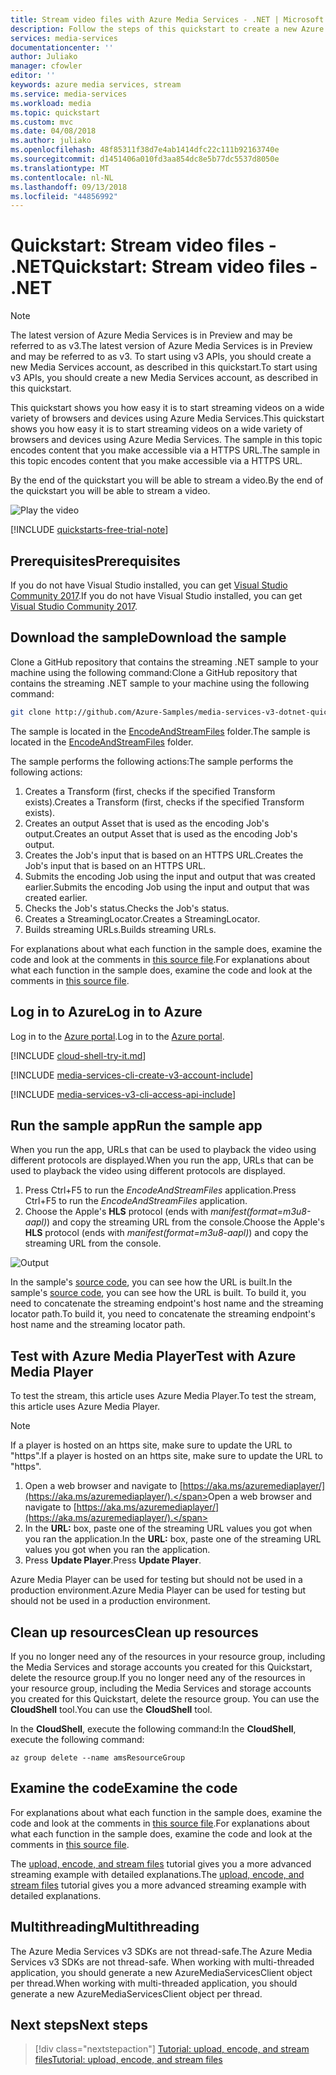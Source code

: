 ```yaml
---
title: Stream video files with Azure Media Services - .NET | Microsoft Docs
description: Follow the steps of this quickstart to create a new Azure Media Services account, encode a file, and stream it to Azure Media Player.
services: media-services
documentationcenter: ''
author: Juliako
manager: cfowler
editor: ''
keywords: azure media services, stream
ms.service: media-services
ms.workload: media
ms.topic: quickstart
ms.custom: mvc
ms.date: 04/08/2018
ms.author: juliako
ms.openlocfilehash: 48f85311f38d7e4ab1414dfc22c111b92163740e
ms.sourcegitcommit: d1451406a010fd3aa854dc8e5b77dc5537d8050e
ms.translationtype: MT
ms.contentlocale: nl-NL
ms.lasthandoff: 09/13/2018
ms.locfileid: "44856992"
---
```

# <a name="quickstart-stream-video-files---net"></a><span data-ttu-id="b4c74-104">Quickstart: Stream video files - .NET</span><span class="sxs-lookup"><span data-stu-id="b4c74-104">Quickstart: Stream video files - .NET</span></span>

> [!NOTE]
> <span data-ttu-id="b4c74-105">The latest version of Azure Media Services is in Preview and may be referred to as v3.</span><span class="sxs-lookup"><span data-stu-id="b4c74-105">The latest version of Azure Media Services is in Preview and may be referred to as v3.</span></span> <span data-ttu-id="b4c74-106">To start using v3 APIs, you should create a new Media Services account, as described in this quickstart.</span><span class="sxs-lookup"><span data-stu-id="b4c74-106">To start using v3 APIs, you should create a new Media Services account, as described in this quickstart.</span></span> 

<span data-ttu-id="b4c74-107">This quickstart shows you how easy it is to start streaming videos on a wide variety of browsers and devices using Azure Media Services.</span><span class="sxs-lookup"><span data-stu-id="b4c74-107">This quickstart shows you how easy it is to start streaming videos on a wide variety of browsers and devices using Azure Media Services.</span></span> <span data-ttu-id="b4c74-108">The sample in this topic encodes content that you make accessible via a HTTPS URL.</span><span class="sxs-lookup"><span data-stu-id="b4c74-108">The sample in this topic encodes content that you make accessible via a HTTPS URL.</span></span> 

<span data-ttu-id="b4c74-109">By the end of the quickstart you will be able to stream a video.</span><span class="sxs-lookup"><span data-stu-id="b4c74-109">By the end of the quickstart you will be able to stream a video.</span></span>  

![Play the video](./media/stream-files-dotnet-quickstart/final-video.png)

[!INCLUDE [quickstarts-free-trial-note](../../../includes/quickstarts-free-trial-note.md)]

## <a name="prerequisites"></a><span data-ttu-id="b4c74-111">Prerequisites</span><span class="sxs-lookup"><span data-stu-id="b4c74-111">Prerequisites</span></span>

<span data-ttu-id="b4c74-112">If you do not have Visual Studio installed, you can get [Visual Studio Community 2017](https://www.visualstudio.com/thank-you-downloading-visual-studio/?sku=Community&rel=15).</span><span class="sxs-lookup"><span data-stu-id="b4c74-112">If you do not have Visual Studio installed, you can get [Visual Studio Community 2017](https://www.visualstudio.com/thank-you-downloading-visual-studio/?sku=Community&rel=15).</span></span>

## <a name="download-the-sample"></a><span data-ttu-id="b4c74-113">Download the sample</span><span class="sxs-lookup"><span data-stu-id="b4c74-113">Download the sample</span></span>

<span data-ttu-id="b4c74-114">Clone a GitHub repository that contains the streaming .NET sample to your machine using the following command:</span><span class="sxs-lookup"><span data-stu-id="b4c74-114">Clone a GitHub repository that contains the streaming .NET sample to your machine using the following command:</span></span>  

 ```bash
 git clone http://github.com/Azure-Samples/media-services-v3-dotnet-quickstarts.git
 ```

<span data-ttu-id="b4c74-115">The sample is located in the [EncodeAndStreamFiles](https://github.com/Azure-Samples/media-services-v3-dotnet-quickstarts/tree/master/AMSV3Quickstarts/EncodeAndStreamFiles) folder.</span><span class="sxs-lookup"><span data-stu-id="b4c74-115">The sample is located in the [EncodeAndStreamFiles](https://github.com/Azure-Samples/media-services-v3-dotnet-quickstarts/tree/master/AMSV3Quickstarts/EncodeAndStreamFiles) folder.</span></span>

<span data-ttu-id="b4c74-116">The sample performs the following actions:</span><span class="sxs-lookup"><span data-stu-id="b4c74-116">The sample performs the following actions:</span></span>

1. <span data-ttu-id="b4c74-117">Creates a Transform (first, checks if the specified Transform exists).</span><span class="sxs-lookup"><span data-stu-id="b4c74-117">Creates a Transform (first, checks if the specified Transform exists).</span></span> 
2. <span data-ttu-id="b4c74-118">Creates an output Asset that is used as the encoding Job's output.</span><span class="sxs-lookup"><span data-stu-id="b4c74-118">Creates an output Asset that is used as the encoding Job's output.</span></span>
3. <span data-ttu-id="b4c74-119">Creates the Job's input that is based on an HTTPS URL.</span><span class="sxs-lookup"><span data-stu-id="b4c74-119">Creates the Job's input that is based on an HTTPS URL.</span></span>
4. <span data-ttu-id="b4c74-120">Submits the encoding Job using the input and output that was created earlier.</span><span class="sxs-lookup"><span data-stu-id="b4c74-120">Submits the encoding Job using the input and output that was created earlier.</span></span>
5. <span data-ttu-id="b4c74-121">Checks the Job's status.</span><span class="sxs-lookup"><span data-stu-id="b4c74-121">Checks the Job's status.</span></span>
6. <span data-ttu-id="b4c74-122">Creates a StreamingLocator.</span><span class="sxs-lookup"><span data-stu-id="b4c74-122">Creates a StreamingLocator.</span></span>
7. <span data-ttu-id="b4c74-123">Builds streaming URLs.</span><span class="sxs-lookup"><span data-stu-id="b4c74-123">Builds streaming URLs.</span></span>

<span data-ttu-id="b4c74-124">For explanations about what each function in the sample does, examine the code and look at the comments in [this source file](https://github.com/Azure-Samples/media-services-v3-dotnet-quickstarts/blob/master/AMSV3Quickstarts/EncodeAndStreamFiles/Program.cs).</span><span class="sxs-lookup"><span data-stu-id="b4c74-124">For explanations about what each function in the sample does, examine the code and look at the comments in [this source file](https://github.com/Azure-Samples/media-services-v3-dotnet-quickstarts/blob/master/AMSV3Quickstarts/EncodeAndStreamFiles/Program.cs).</span></span>

## <a name="log-in-to-azure"></a><span data-ttu-id="b4c74-125">Log in to Azure</span><span class="sxs-lookup"><span data-stu-id="b4c74-125">Log in to Azure</span></span>

<span data-ttu-id="b4c74-126">Log in to the [Azure portal](http://portal.azure.com).</span><span class="sxs-lookup"><span data-stu-id="b4c74-126">Log in to the [Azure portal](http://portal.azure.com).</span></span>

[!INCLUDE [cloud-shell-try-it.md](../../../includes/cloud-shell-try-it.md)]

[!INCLUDE [media-services-cli-create-v3-account-include](../../../includes/media-services-cli-create-v3-account-include.md)]

[!INCLUDE [media-services-v3-cli-access-api-include](../../../includes/media-services-v3-cli-access-api-include.md)]

## <a name="run-the-sample-app"></a><span data-ttu-id="b4c74-127">Run the sample app</span><span class="sxs-lookup"><span data-stu-id="b4c74-127">Run the sample app</span></span>

<span data-ttu-id="b4c74-128">When you run the app, URLs that can be used to playback the video using different protocols are displayed.</span><span class="sxs-lookup"><span data-stu-id="b4c74-128">When you run the app, URLs that can be used to playback the video using different protocols are displayed.</span></span> 

1. <span data-ttu-id="b4c74-129">Press Ctrl+F5 to run the *EncodeAndStreamFiles* application.</span><span class="sxs-lookup"><span data-stu-id="b4c74-129">Press Ctrl+F5 to run the *EncodeAndStreamFiles* application.</span></span>
2. <span data-ttu-id="b4c74-130">Choose the Apple's **HLS** protocol (ends with *manifest(format=m3u8-aapl)*) and copy the streaming URL from the console.</span><span class="sxs-lookup"><span data-stu-id="b4c74-130">Choose the Apple's **HLS** protocol (ends with *manifest(format=m3u8-aapl)*) and copy the streaming URL from the console.</span></span>

![Output](./media/stream-files-tutorial-with-api/output.png)

<span data-ttu-id="b4c74-132">In the sample's [source code](https://github.com/Azure-Samples/media-services-v3-dotnet-quickstarts/blob/master/AMSV3Quickstarts/EncodeAndStreamFiles/Program.cs), you can see how the URL is built.</span><span class="sxs-lookup"><span data-stu-id="b4c74-132">In the sample's [source code](https://github.com/Azure-Samples/media-services-v3-dotnet-quickstarts/blob/master/AMSV3Quickstarts/EncodeAndStreamFiles/Program.cs), you can see how the URL is built.</span></span> <span data-ttu-id="b4c74-133">To build it, you need to concatenate the streaming endpoint's host name and the streaming locator path.</span><span class="sxs-lookup"><span data-stu-id="b4c74-133">To build it, you need to concatenate the streaming endpoint's host name and the streaming locator path.</span></span>  

## <a name="test-with-azure-media-player"></a><span data-ttu-id="b4c74-134">Test with Azure Media Player</span><span class="sxs-lookup"><span data-stu-id="b4c74-134">Test with Azure Media Player</span></span>

<span data-ttu-id="b4c74-135">To test the stream, this article uses Azure Media Player.</span><span class="sxs-lookup"><span data-stu-id="b4c74-135">To test the stream, this article uses Azure Media Player.</span></span> 

> [!NOTE]
> <span data-ttu-id="b4c74-136">If a player is hosted on an https site, make sure to update the URL to "https".</span><span class="sxs-lookup"><span data-stu-id="b4c74-136">If a player is hosted on an https site, make sure to update the URL to "https".</span></span>

1. <span data-ttu-id="b4c74-137">Open a web browser and navigate to [https://aka.ms/azuremediaplayer/](https://aka.ms/azuremediaplayer/).</span><span class="sxs-lookup"><span data-stu-id="b4c74-137">Open a web browser and navigate to [https://aka.ms/azuremediaplayer/](https://aka.ms/azuremediaplayer/).</span></span>
2. <span data-ttu-id="b4c74-138">In the **URL:** box, paste one of the streaming URL values you got when you ran the application.</span><span class="sxs-lookup"><span data-stu-id="b4c74-138">In the **URL:** box, paste one of the streaming URL values you got when you ran the application.</span></span> 
3. <span data-ttu-id="b4c74-139">Press **Update Player**.</span><span class="sxs-lookup"><span data-stu-id="b4c74-139">Press **Update Player**.</span></span>

<span data-ttu-id="b4c74-140">Azure Media Player can be used for testing but should not be used in a production environment.</span><span class="sxs-lookup"><span data-stu-id="b4c74-140">Azure Media Player can be used for testing but should not be used in a production environment.</span></span> 

## <a name="clean-up-resources"></a><span data-ttu-id="b4c74-141">Clean up resources</span><span class="sxs-lookup"><span data-stu-id="b4c74-141">Clean up resources</span></span>

<span data-ttu-id="b4c74-142">If you no longer need any of the resources in your resource group, including the Media Services and storage accounts you created for this Quickstart, delete the resource group.</span><span class="sxs-lookup"><span data-stu-id="b4c74-142">If you no longer need any of the resources in your resource group, including the Media Services and storage accounts you created for this Quickstart, delete the resource group.</span></span> <span data-ttu-id="b4c74-143">You can use the **CloudShell** tool.</span><span class="sxs-lookup"><span data-stu-id="b4c74-143">You can use the **CloudShell** tool.</span></span>

<span data-ttu-id="b4c74-144">In the **CloudShell**, execute the following command:</span><span class="sxs-lookup"><span data-stu-id="b4c74-144">In the **CloudShell**, execute the following command:</span></span>

```azurecli-interactive
az group delete --name amsResourceGroup
```

## <a name="examine-the-code"></a><span data-ttu-id="b4c74-145">Examine the code</span><span class="sxs-lookup"><span data-stu-id="b4c74-145">Examine the code</span></span>

<span data-ttu-id="b4c74-146">For explanations about what each function in the sample does, examine the code and look at the comments in [this source file](https://github.com/Azure-Samples/media-services-v3-dotnet-quickstarts/blob/master/AMSV3Quickstarts/EncodeAndStreamFiles/Program.cs).</span><span class="sxs-lookup"><span data-stu-id="b4c74-146">For explanations about what each function in the sample does, examine the code and look at the comments in [this source file](https://github.com/Azure-Samples/media-services-v3-dotnet-quickstarts/blob/master/AMSV3Quickstarts/EncodeAndStreamFiles/Program.cs).</span></span>

<span data-ttu-id="b4c74-147">The [upload, encode, and stream files](stream-files-tutorial-with-api.md) tutorial gives you a more advanced streaming example with detailed explanations.</span><span class="sxs-lookup"><span data-stu-id="b4c74-147">The [upload, encode, and stream files](stream-files-tutorial-with-api.md) tutorial gives you a more advanced streaming example with detailed explanations.</span></span> 

## <a name="multithreading"></a><span data-ttu-id="b4c74-148">Multithreading</span><span class="sxs-lookup"><span data-stu-id="b4c74-148">Multithreading</span></span>

<span data-ttu-id="b4c74-149">The Azure Media Services v3 SDKs are not thread-safe.</span><span class="sxs-lookup"><span data-stu-id="b4c74-149">The Azure Media Services v3 SDKs are not thread-safe.</span></span> <span data-ttu-id="b4c74-150">When working with multi-threaded application, you should generate a new  AzureMediaServicesClient object per thread.</span><span class="sxs-lookup"><span data-stu-id="b4c74-150">When working with multi-threaded application, you should generate a new  AzureMediaServicesClient object per thread.</span></span>

## <a name="next-steps"></a><span data-ttu-id="b4c74-151">Next steps</span><span class="sxs-lookup"><span data-stu-id="b4c74-151">Next steps</span></span>

> [!div class="nextstepaction"]
> [<span data-ttu-id="b4c74-152">Tutorial: upload, encode, and stream files</span><span class="sxs-lookup"><span data-stu-id="b4c74-152">Tutorial: upload, encode, and stream files</span></span>](stream-files-tutorial-with-api.md)
